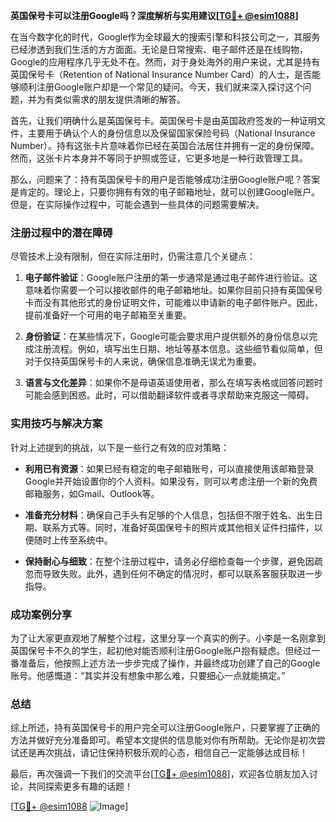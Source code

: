 **英国保号卡可以注册Google吗？深度解析与实用建议[[TG💪+ @esim1088](https://t.me/s/esim1088)]**

在当今数字化的时代，Google作为全球最大的搜索引擎和科技公司之一，其服务已经渗透到我们生活的方方面面。无论是日常搜索、电子邮件还是在线购物，Google的应用程序几乎无处不在。然而，对于身处海外的用户来说，尤其是持有英国保号卡（Retention of National Insurance Number Card）的人士，是否能够顺利注册Google账户却是一个常见的疑问。今天，我们就来深入探讨这个问题，并为有类似需求的朋友提供清晰的解答。

首先，让我们明确什么是英国保号卡。英国保号卡是由英国政府签发的一种证明文件，主要用于确认个人的身份信息以及保留国家保险号码（National Insurance Number）。持有这张卡片意味着你已经在英国合法居住并拥有一定的身份保障。然而，这张卡片本身并不等同于护照或签证，它更多地是一种行政管理工具。

那么，问题来了：持有英国保号卡的用户是否能够成功注册Google账户呢？答案是肯定的。理论上，只要你拥有有效的电子邮箱地址，就可以创建Google账户。但是，在实际操作过程中，可能会遇到一些具体的问题需要解决。

### 注册过程中的潜在障碍

尽管技术上没有限制，但在实际注册时，仍需注意几个关键点：

1. **电子邮件验证**：Google账户注册的第一步通常是通过电子邮件进行验证。这意味着你需要一个可以接收邮件的电子邮箱地址。如果你目前只持有英国保号卡而没有其他形式的身份证明文件，可能难以申请新的电子邮件账户。因此，提前准备好一个可用的电子邮箱至关重要。

2. **身份验证**：在某些情况下，Google可能会要求用户提供额外的身份信息以完成注册流程。例如，填写出生日期、地址等基本信息。这些细节看似简单，但对于仅持英国保号卡的人来说，确保信息准确无误尤为重要。

3. **语言与文化差异**：如果你不是母语英语使用者，那么在填写表格或回答问题时可能会感到困惑。此时，可以借助翻译软件或者寻求帮助来克服这一障碍。

### 实用技巧与解决方案

针对上述提到的挑战，以下是一些行之有效的应对策略：

- **利用已有资源**：如果已经有稳定的电子邮箱账号，可以直接使用该邮箱登录Google并开始设置你的个人资料。如果没有，则可以考虑注册一个新的免费邮箱服务，如Gmail、Outlook等。
  
- **准备充分材料**：确保自己手头有足够的个人信息，包括但不限于姓名、出生日期、联系方式等。同时，准备好英国保号卡的照片或其他相关证件扫描件，以便随时上传至系统中。

- **保持耐心与细致**：在整个注册过程中，请务必仔细检查每一个步骤，避免因疏忽而导致失败。此外，遇到任何不确定的情况时，都可以联系客服获取进一步指导。

### 成功案例分享

为了让大家更直观地了解整个过程，这里分享一个真实的例子。小李是一名刚拿到英国保号卡不久的学生，起初他对能否顺利注册Google账户抱有疑虑。但经过一番准备后，他按照上述方法一步步完成了操作，并最终成功创建了自己的Google账号。他感慨道：“其实并没有想象中那么难，只要细心一点就能搞定。”

### 总结

综上所述，持有英国保号卡的用户完全可以注册Google账户，只要掌握了正确的方法并做好充分准备即可。希望本文提供的信息能对你有所帮助。无论你是初次尝试还是再次挑战，请记住保持积极乐观的心态，相信自己一定能够达成目标！

最后，再次强调一下我们的交流平台[[TG💪+ @esim1088](https://t.me/s/esim1088)]，欢迎各位朋友加入讨论，共同探索更多有趣的话题！ 

[[TG💪+ @esim1088](https://t.me/s/esim1088) ![Image](https://i.postimg.cc/4NQfJmqS/Snipaste-2025-05-13-00-14-12.png)]